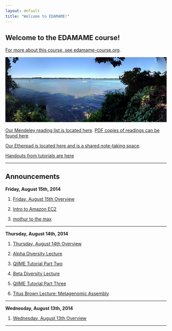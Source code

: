 ```yaml
---
layout: default
title: "Welcome to EDAMAME!"
---
```


## Welcome to the EDAMAME course!

[For more about this course, see edamame-course.org](http://edamame-course.org).

![edamame header image](img/gull_lake.jpg)

[Our Mendeley reading list is located here](http://www.mendeley.com/groups/4688421/edamame/). [PDF copies of readings can be found here](https://github.com/edamame-course/docs/tree/gh-pages/extra/PDFs)

[Our Etherpad is located here and is a shared note-taking space](https://edamame.etherpad.mozilla.org/1).

[Handouts from tutorials are here](https://github.com/edamame-course/docs/tree/gh-pages/extra/Handouts)

---------------------------------------------

## Announcements

**Friday, August 15th, 2014**

1. [Friday, August 15th Overview](https://edamame-course.github.io/docs/august_15.html)

2. [Intro to Amazon EC2](https://edamame-course.github.io/docs/intro_to_ec2_instance.html)

3. [mothur to the max](https://edamame-course.github.io/docs/august_15.html)

_____________________________________________

**Thursday, August 14th, 2014**

1. [Thursday, August 14th Overview](https://edamame-course.github.io/docs/august_14.html)

2. [Alpha Diversity Lecture](https://edamame-course.github.io/docs/extra/Presentations/2014-08-14-AM_Ashley_Lecture2.pdf?raw=true)

3. [QIIME Tutorial Part Two](https://edamame-course.github.io/docs/qiime_2_tutorial.html)

4. [Beta Diversity Lecture](https://edamame-course.github.io/docs/extra/Presentations/2014-08-14-PM_Ashley_Lecture3.pdf?raw=true)

5. [QIIME Tutorial Part Three](https://edamame-course.github.io/docs/qiime_3.html)

6.  [Titus Brown Lecture: Metagenomic Assembly](2014-edamame-assembly_TBrown.pdf?=true)

_____________________________________________

**Wednesday, August 13th, 2014**

1. [Wednesday, August 13th Overview](https://edamame-course.github.io/docs/august_13.html)


----------------------------------------------
